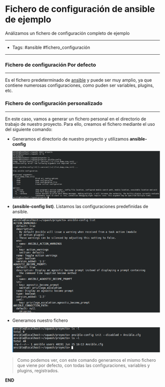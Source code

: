 # Fichero de configuración de ansible de ejemplo

Análizamos un fichero de configuración completo de ejemplo

-----
- Tags: #ansible #fichero_configuración
-----

### Fichero de configuración **Por defecto**
-----

Es el fichero predeterminado de [ansible](../00_Intro/00_Ansible.md) y puede ser muy amplio, ya que contiene numerosas configuraciones, como puden ser variables, plugins, etc.

### Fichero de configuración personalizado
-----

En este caso, vamos a generar un fichero personal en el directorio de trabajo de nuestro proyecto. Para ello, creamos el fichero mediante el uso del siguiente comando:

- Generamos el directorio de nuestro proyecto y utilizamos **ansible-config**

    ![ansible-config](./media/image2.png)

- **(ansible-config list)**. Listamos las configuraciones predefinidas de ansible.

    ![ansible-config list](./media/image3.png)

- Generamos nuestro fichero

    ![ansible-config init --disabled > Ansible.cfg](./media/image4.png)

> Como podemos ver, con este comando generamos el mismo fichero que viene por defecto, con todas las configuraciones, variables y plugins, registrados. 


**END**